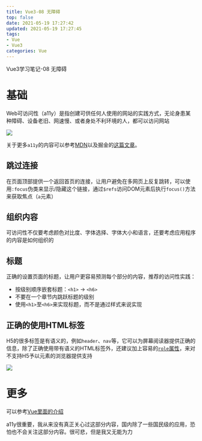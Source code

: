 ```yaml
---
title: Vue3-08 无障碍
top: false
date: 2021-05-19 17:27:42
updated: 2021-05-19 17:27:45
tags:
- Vue
- Vue3
categories: Vue
---
```


Vue3学习笔记-08 无障碍

<!-- more -->

# 基础

Web可访问性（a11y）是指创建可供任何人使用的网站的实践方式，无论身患某种障碍、设备老旧、网速慢、或者身处不利环境的人，都可以访问网站

![](http://image.oldzhou.cn/FkSBruetbqQGiSxa2GDZOqvqDoXT)

关于更多`a11y`的内容可以参考[MDN](https://developer.mozilla.org/zh-CN/docs/Learn/Accessibility/What_is_accessibility)以及掘金的[这篇文章](https://juejin.cn/post/6844904017127047182)。

## 跳过连接

在页面顶部提供一个返回首页的连接，让用户避免在多网页上反复跳转，可以使用`:focus`伪类来显示/隐藏这个链接，通过`$refs`访问DOM元素后执行`focus()`方法来获取焦点（`a`元素）

## 组织内容

可访问性不仅要考虑颜色对比度、字体选择、字体大小和语言，还要考虑应用程序的内容是如何组织的

## 标题

正确的设置页面的标题，让用户更容易预测每个部分的内容，推荐的访问性实践：

- 按级别顺序嵌套标题：`<h1>` → `<h6>`
- 不要在一个章节内跳跃标题的级别
- 使用`<h1>`至`<h6>`来实现标题，而不是通过样式来说实现

## 正确的使用HTML标签

H5的很多标签是有语义的，例如`header`、`nav`等，它可以为屏幕阅读器提供正确的信息，除了正确使用带有语义的HTML标签外，还建议加上容易的[`role`属性](https://developer.mozilla.org/en-US/docs/Web/Accessibility/ARIA/Roles)，来对不支持H5予以元素的浏览器提供支持

![](http://image.oldzhou.cn/FjkDy7UPGRB3Pi3g1xKktf1eh48E)

# 更多

可以参考[Vue里面的介绍](https://v3.cn.vuejs.org/guide/a11y-resources.html#%E6%96%87%E6%A1%A3)

a11y很重要，我从来没有真正关心过这部分内容，国内除了一些国民级的应用，恐怕也不会关注这部分内容。很可悲，但是我又无能为力

